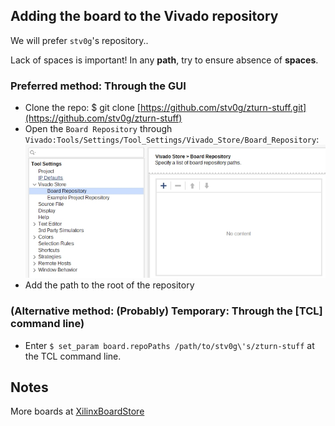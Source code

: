 ## Adding the board to the Vivado repository

We will prefer `stv0g`'s repository..

Lack of spaces is important! In any **path**, try to ensure absence of **spaces**.

### Preferred method: Through the GUI

* Clone the repo:  $ git clone [https://github.com/stv0g/zturn-stuff.git](https://github.com/stv0g/zturn-stuff)
* Open the `Board Repository` through `Vivado:Tools/Settings/Tool_Settings/Vivado_Store/Board_Repository`:
![image](images/board_repos.gui.jpg "<image:Adding board repositories through the GUI>")
* Add the path to the root of the repository

### (Alternative method: (Probably) Temporary: Through the [TCL] command line)
* Enter `$ set_param board.repoPaths /path/to/stv0g\'s/zturn-stuff` at the TCL command line.

## Notes
More boards at [XilinxBoardStore](https://github.com/Xilinx/XilinxBoardStore/)
